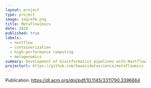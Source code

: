 ```yaml
---
layout: project
type: project
image: img/mfm.png
title: MetaFlow|mics
date: 2020
published: true
labels:
  - nextflow
  - containerization
  - high-performance computing
  - metagenomics
summary: Development of bioinformatics pipelines with Nextflow
projecturl: https://github.com/hawaiidatascience/metaflowmics
---
```


Publication: https://dl.acm.org/doi/pdf/10.1145/3311790.3396664
